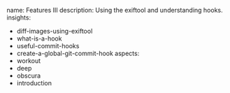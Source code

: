 name: Features III
description: Using the exiftool and understanding hooks.
insights:
  - diff-images-using-exiftool
  - what-is-a-hook
  - useful-commit-hooks
  - create-a-global-git-commit-hook
aspects:
  - workout
  - deep
  - obscura
  - introduction
